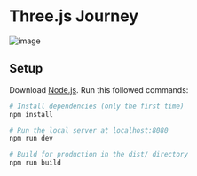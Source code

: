 # Three.js Journey


![image](https://github.com/codewithmarko/portalScene/assets/113053143/fa6d4406-c972-434f-a3d5-e8815cf24c89)


## Setup
Download [Node.js](https://nodejs.org/en/download/).
Run this followed commands:

``` bash
# Install dependencies (only the first time)
npm install

# Run the local server at localhost:8080
npm run dev

# Build for production in the dist/ directory
npm run build
```
